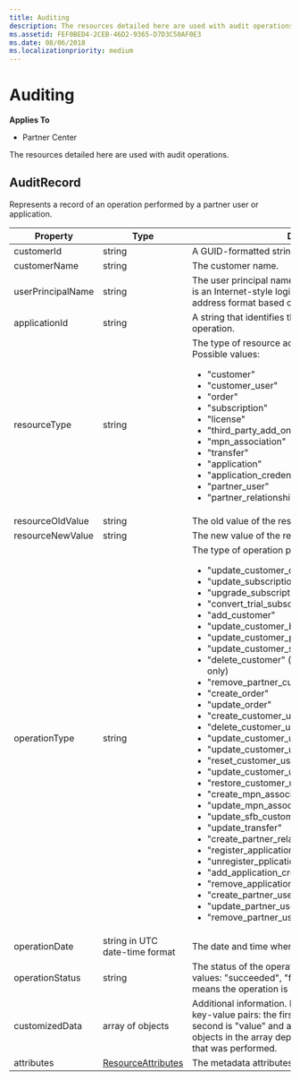 ```yaml
---
title: Auditing
description: The resources detailed here are used with audit operations.
ms.assetid: FEF0BED4-2CEB-46D2-9365-D7D3C50AF0E3
ms.date: 08/06/2018
ms.localizationpriority: medium
---
```


# Auditing


**Applies To**

-   Partner Center

The resources detailed here are used with audit operations.

## <span id="AuditRecord"></span><span id="auditrecord"></span><span id="AUDITRECORD"></span>AuditRecord


Represents a record of an operation performed by a partner user or
application.

<table>
<colgroup>
<col style="width: 33%" />
<col style="width: 33%" />
<col style="width: 33%" />
</colgroup>
<thead>
<tr class="header">
<th>Property</th>
<th>Type</th>
<th>Description</th>
</tr>
</thead>
<tbody>
<tr class="odd">
<td>customerId</td>
<td>string</td>
<td>A GUID-formatted string that identifies the customer.</td>
</tr>
<tr class="even">
<td>customerName</td>
<td>string</td>
<td>The customer name.</td>
</tr>
<tr class="odd">
<td>userPrincipalName</td>
<td>string</td>
<td>The user principal name or user identifier. Typically, this is an Internet-style login name for a user in an email address format based on Internet standard RFC 822.</td>
</tr>
<tr class="even">
<td>applicationId</td>
<td>string</td>
<td>A string that identifies the application that performed the operation.</td>
</tr>
<tr class="odd">
<td>resourceType</td>
<td>string</td>
<td>The type of resource acted upon by the operation. Possible values: 
<ul>
<li>&quot;customer&quot;</li>
<li>&quot;customer_user&quot;</li>
<li>&quot;order&quot;</li>
<li>&quot;subscription&quot;</li>
<li>&quot;license&quot;</li>
<li>&quot;third_party_add_on&quot;</li>
<li>&quot;mpn_association&quot;</li>
<li>&quot;transfer&quot;</li>
<li>&quot;application&quot;</li>
<li>&quot;application_credential&quot;</li>
<li>&quot;partner_user&quot;</li>
<li>&quot;partner_relationship&quot;</li>
</ul>
</td>
</tr>
<tr class="even">
<td>resourceOldValue</td>
<td>string</td>
<td>The old value of the resource.</td>
</tr>
<tr class="odd">
<td>resourceNewValue</td>
<td>string</td>
<td>The new value of the resource.</td>
</tr>
<tr class="even">
<td>operationType</td>
<td>string</td>
<td>The type of operation performed. Possible values:
<ul>
<li>&quot;update_customer_qualification&quot;</li>
<li>&quot;update_subscription&quot;</li>
<li>&quot;upgrade_subscription&quot;</li>
<li>&quot;convert_trial_subscription&quot;</li>
<li>&quot;add_customer&quot;</li>
<li>&quot;update_customer_billing_profile&quot;</li>
<li>&quot;update_customer_partner_contract_company_name&quot;</li>
<li>&quot;update_customer_spending_budget&quot;</li>
<li>&quot;delete_customer&quot; (sandbox integration accounts only)</li>
<li>&quot;remove_partner_customer_relationship&quot;</li>
<li>&quot;create_order&quot;</li>
<li>&quot;update_order&quot;</li>
<li>&quot;create_customer_user&quot;</li>
<li>&quot;delete_customer_user&quot;</li>
<li>&quot;update_customer_user&quot;</li>
<li>&quot;update_customer_user_licenses&quot;</li>
<li>&quot;reset_customer_user_password&quot;</li>
<li>&quot;update_customer_user_principal_name&quot;</li>
<li>&quot;restore_customer_user&quot;</li>
<li>&quot;create_mpn_association&quot;</li>
<li>&quot;update_mpn_association&quot;</li>
<li>&quot;update_sfb_customer_user_licenses&quot;</li>
<li>&quot;update_transfer&quot;</li>
<li>&quot;create_partner_relationship&quot;</li>
<li>&quot;register_application&quot;</li>
<li>&quot;unregister_pplication&quot;</li>
<li>&quot;add_application_credential&quot;</li>
<li>&quot;remove_application_credential&quot;</li>
<li>&quot;create_partner_user&quot;</li>
<li>&quot;update_partner_user&quot;</li>
<li>&quot;remove_partner_user&quot;</li>
</ul>
</td>
</tr>
<tr class="odd">
<td>operationDate</td>
<td>string in UTC date-time format</td>
<td>The date and time when the operation was performed.</td>
</tr>
<tr class="even">
<td>operationStatus</td>
<td>string</td>
<td>The status of the operation being audited. Possible values: &quot;succeeded&quot;, &quot;failed&quot;, or &quot;progress&quot;, which means the operation is still in progress.</td>
</tr>
<tr class="odd">
<td>customizedData</td>
<td>array of objects</td>
<td>Additional information. Each object contains two JSON key-value pairs: the first is &quot;key&quot; and a string value, the second is &quot;value&quot; and a string value. The number of objects in the array depends on the type of operation that was performed.</td>
</tr>
<tr class="even">
<td>attributes</td>
<td><a href="utility-resources.md#resourceattributes" data-raw-source="[ResourceAttributes](utility-resources.md#resourceattributes)">ResourceAttributes</a></td>
<td>The metadata attributes.</td>
</tr>
</tbody>
</table>

 

 

 




